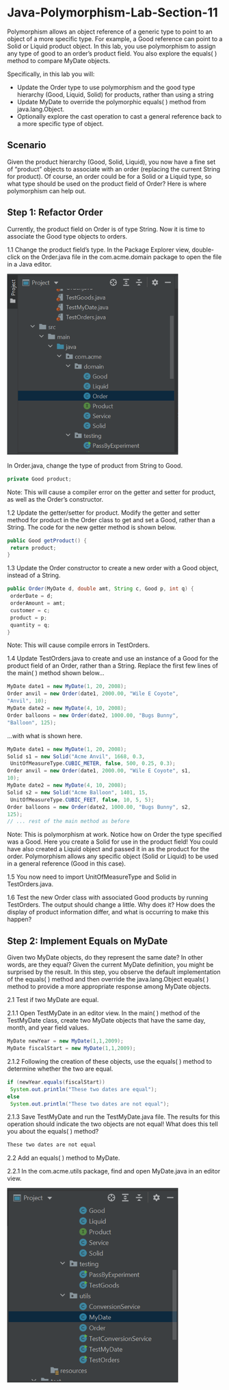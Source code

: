 # Java-Polymorphism-Lab-Section-11

Polymorphism allows an object reference of a generic type to point to an object of a
more specific type. For example, a Good reference can point to a Solid or Liquid
product object. In this lab, you use polymorphism to assign any type of good to an
order’s product field. You also explore the equals( ) method to compare MyDate
objects.

Specifically, in this lab you will:
* Update the Order type to use polymorphism and the good type hierarchy (Good,
Liquid, Solid) for products, rather than using a string
* Update MyDate to override the polymorphic equals( ) method from
java.lang.Object.
* Optionally explore the cast operation to cast a general reference back to a more
specific type of object.

## Scenario
Given the product hierarchy (Good, Solid, Liquid), you now have a fine set of
“product” objects to associate with an order (replacing the current String for
product). Of course, an order could be for a Solid or a Liquid type, so what type
should be used on the product field of Order? Here is where polymorphism can help
out. 

## Step 1: Refactor Order

Currently, the product field on Order is of type String. Now it is time to associate the
Good type objects to orders.

1.1 Change the product field’s type. In the Package Explorer view, double-click
on the Order.java file in the com.acme.domain package to open the file in a
Java editor.

<img src="./src/main/resources/selectOrder.png" width="400px">

In Order.java, change the type of product from String to Good.

```java
private Good product;
```

Note: This will cause a compiler error on the getter and setter for product, as well as
the Order’s constructor.

1.2 Update the getter/setter for product. Modify the getter and setter method
for product in the Order class to get and set a Good, rather than a String.
The code for the new getter method is shown below.

```java
public Good getProduct() {
 return product;
}
```

1.3 Update the Order constructor to create a new order with a Good object,
instead of a String.

```java
public Order(MyDate d, double amt, String c, Good p, int q) {
 orderDate = d;
 orderAmount = amt;
 customer = c;
 product = p;
 quantity = q;
}
```

Note: This will cause compile errors in TestOrders.

1.4 Update TestOrders.java to create and use an instance of a Good for the
product field of an Order, rather than a String. Replace the first few lines of
the main( ) method shown below…

```java
MyDate date1 = new MyDate(1, 20, 2008);
Order anvil = new Order(date1, 2000.00, "Wile E Coyote",
"Anvil", 10);
MyDate date2 = new MyDate(4, 10, 2008);
Order balloons = new Order(date2, 1000.00, "Bugs Bunny",
"Balloon", 125);
```

…with what is shown here.

```java
MyDate date1 = new MyDate(1, 20, 2008);
Solid s1 = new Solid("Acme Anvil", 1668, 0.3,
 UnitOfMeasureType.CUBIC_METER, false, 500, 0.25, 0.3);
Order anvil = new Order(date1, 2000.00, "Wile E Coyote", s1,
10);
MyDate date2 = new MyDate(4, 10, 2008);
Solid s2 = new Solid("Acme Balloon", 1401, 15,
 UnitOfMeasureType.CUBIC_FEET, false, 10, 5, 5);
Order balloons = new Order(date2, 1000.00, "Bugs Bunny", s2,
125);
// ... rest of the main method as before
```

Note: This is polymorphism at work. Notice how on Order the type specified was a
Good. Here you create a Solid for use in the product field! You could have also
created a Liquid object and passed it in as the product for the order. Polymorphism
allows any specific object (Solid or Liquid) to be used in a general reference (Good in
this case).

1.5 You now need to import UnitOfMeasureType and Solid in TestOrders.java.

1.6 Test the new Order class with associated Good products by running
TestOrders. The output should change a little. Why does it? How does the
display of product information differ, and what is occurring to make this
happen?

## Step 2: Implement Equals on MyDate

Given two MyDate objects, do they represent the same date? In other words, are
they equal? Given the current MyDate definition, you might be surprised by the
result. In this step, you observe the default implementation of the equals( ) method
and then override the java.lang.Object equals( ) method to provide a more
appropriate response among MyDate objects.

2.1 Test if two MyDate are equal. 

2.1.1 Open TestMyDate in an editor view. In the main( ) method of the
TestMyDate class, create two MyDate objects that have the same day, month, and
year field values.

```java
MyDate newYear = new MyDate(1,1,2009);
MyDate fiscalStart = new MyDate(1,1,2009);
```

2.1.2 Following the creation of these objects, use the equals( ) method to
determine whether the two are equal.

```java
if (newYear.equals(fiscalStart))
 System.out.println("These two dates are equal");
else
 System.out.println("These two dates are not equal");
```

2.1.3 Save TestMyDate and run the TestMyDate.java file. The results for this
operation should indicate the two objects are not equal! What does this tell you
about the equals( ) method?

```java
These two dates are not equal
```

2.2 Add an equals( ) method to MyDate.

2.2.1 In the com.acme.utils package, find and open MyDate.java in an editor view.

<img src="./src/main/resources/selectMyDate.png" width="400px">

